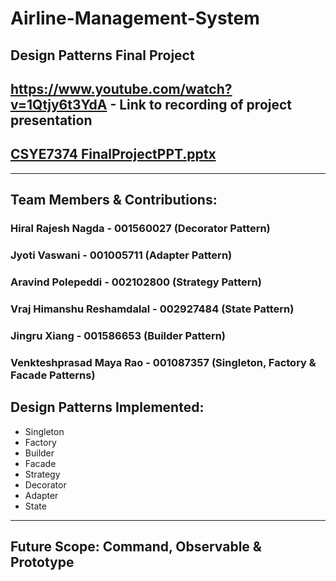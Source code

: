# Airline-Management-System
## Design Patterns Final Project
## https://www.youtube.com/watch?v=1Qtjy6t3YdA  - Link to recording of project presentation  

## [CSYE7374 FinalProjectPPT.pptx](https://github.com/vraj9845/Airline-Management-System/files/9355667/CSYE7374.FinalProjectPPT.pptx)
---
  
## Team Members & Contributions:  
### Hiral Rajesh Nagda              - 001560027 (Decorator Pattern)  
### Jyoti Vaswani                        - 001005711 (Adapter Pattern)  
### Aravind Polepeddi                - 002102800 (Strategy Pattern)  
### Vraj Himanshu Reshamdalal - 002927484 (State Pattern)  
### Jingru Xiang                         - 001586653 (Builder Pattern)  
### Venkteshprasad Maya Rao  - 001087357 (Singleton, Factory & Facade Patterns)  
  
## Design Patterns Implemented:
- Singleton  
- Factory  
- Builder  
- Facade  
- Strategy  
- Decorator  
- Adapter  
- State  

---

## Future Scope: Command, Observable & Prototype  
